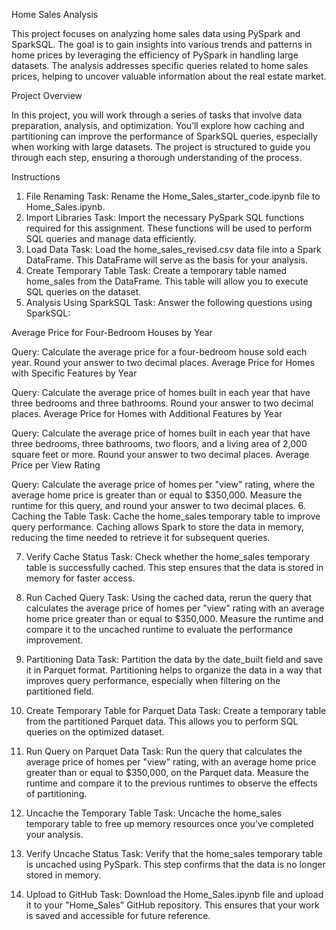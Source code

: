 Home Sales Analysis

This project focuses on analyzing home sales data using PySpark and SparkSQL. The goal is to gain insights into various trends and patterns in home prices by leveraging the efficiency of PySpark in handling large datasets. The analysis addresses specific queries related to home sales prices, helping to uncover valuable information about the real estate market.

Project Overview

In this project, you will work through a series of tasks that involve data preparation, analysis, and optimization. You’ll explore how caching and partitioning can improve the performance of SparkSQL queries, especially when working with large datasets. The project is structured to guide you through each step, ensuring a thorough understanding of the process.

Instructions

1. File Renaming
Task: Rename the Home_Sales_starter_code.ipynb file to Home_Sales.ipynb.
2. Import Libraries
Task: Import the necessary PySpark SQL functions required for this assignment. These functions will be used to perform SQL queries and manage data efficiently.
3. Load Data
Task: Load the home_sales_revised.csv data file into a Spark DataFrame. This DataFrame will serve as the basis for your analysis.
4. Create Temporary Table
Task: Create a temporary table named home_sales from the DataFrame. This table will allow you to execute SQL queries on the dataset.
5. Analysis Using SparkSQL
Task: Answer the following questions using SparkSQL:

Average Price for Four-Bedroom Houses by Year

Query: Calculate the average price for a four-bedroom house sold each year. Round your answer to two decimal places.
Average Price for Homes with Specific Features by Year

Query: Calculate the average price of homes built in each year that have three bedrooms and three bathrooms. Round your answer to two decimal places.
Average Price for Homes with Additional Features by Year

Query: Calculate the average price of homes built in each year that have three bedrooms, three bathrooms, two floors, and a living area of 2,000 square feet or more. Round your answer to two decimal places.
Average Price per View Rating

Query: Calculate the average price of homes per "view" rating, where the average home price is greater than or equal to $350,000. Measure the runtime for this query, and round your answer to two decimal places.
6. Caching the Table
Task: Cache the home_sales temporary table to improve query performance. Caching allows Spark to store the data in memory, reducing the time needed to retrieve it for subsequent queries.

7. Verify Cache Status
Task: Check whether the home_sales temporary table is successfully cached. This step ensures that the data is stored in memory for faster access.

9. Run Cached Query
Task: Using the cached data, rerun the query that calculates the average price of homes per "view" rating with an average home price greater than or equal to $350,000. Measure the runtime and compare it to the uncached runtime to evaluate the performance improvement.

11. Partitioning Data
Task: Partition the data by the date_built field and save it in Parquet format. Partitioning helps to organize the data in a way that improves query performance, especially when filtering on the partitioned field.

13. Create Temporary Table for Parquet Data
Task: Create a temporary table from the partitioned Parquet data. This allows you to perform SQL queries on the optimized dataset.

15. Run Query on Parquet Data
Task: Run the query that calculates the average price of homes per "view" rating, with an average home price greater than or equal to $350,000, on the Parquet data. Measure the runtime and compare it to the previous runtimes to observe the effects of partitioning.

17. Uncache the Temporary Table
Task: Uncache the home_sales temporary table to free up memory resources once you’ve completed your analysis.

19. Verify Uncache Status
Task: Verify that the home_sales temporary table is uncached using PySpark. This step confirms that the data is no longer stored in memory.

21. Upload to GitHub
Task: Download the Home_Sales.ipynb file and upload it to your "Home_Sales" GitHub repository. This ensures that your work is saved and accessible for future reference.
